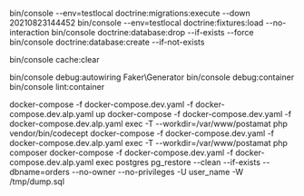bin/console --env=testlocal doctrine:migrations:execute --down 20210823144452
bin/console --env=testlocal doctrine:fixtures:load --no-interaction
bin/console doctrine:database:drop --if-exists --force
bin/console doctrine:database:create --if-not-exists

bin/console cache:clear

bin/console debug:autowiring Faker\Generator
bin/console debug:container
bin/console lint:container

docker-compose -f docker-compose.dev.yaml -f docker-compose.dev.alp.yaml up
docker-compose -f docker-compose.dev.yaml -f docker-compose.dev.alp.yaml exec -T --workdir=/var/www/postamat php vendor/bin/codecept
docker-compose -f docker-compose.dev.yaml -f docker-compose.dev.alp.yaml exec -T --workdir=/var/www/postamat php composer
docker-compose -f docker-compose.dev.yaml -f docker-compose.dev.alp.yaml exec postgres pg_restore --clean --if-exists --dbname=orders --no-owner --no-privileges -U user_name -W /tmp/dump.sql


